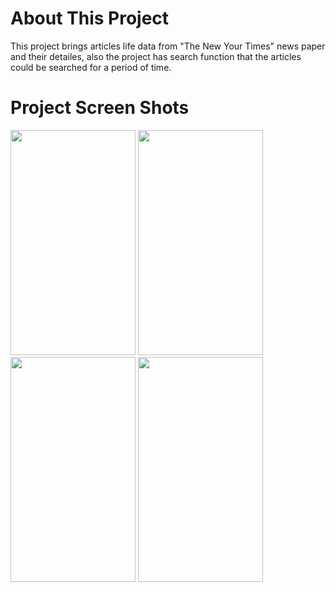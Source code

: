 # About This Project
This project brings articles life data from "The New Your Times" news paper and their detailes, also the project has search function that the articles could be searched for a period of time.


# Project Screen Shots
<span align="center"><img width="200px" height="360px" src="mainScreen.png"></span>
<span align="center"><img width="200px" height="360px" src="docs/image/searchFunctionScreen.png"></span>
<span align="center"><img width="200px" height="360px" src="docs/image/swipeToRefreshScreen.png"></span>
<span align="center"><img width="200px" height="360px" src="docs/image/detailesScreen.png"></span>


